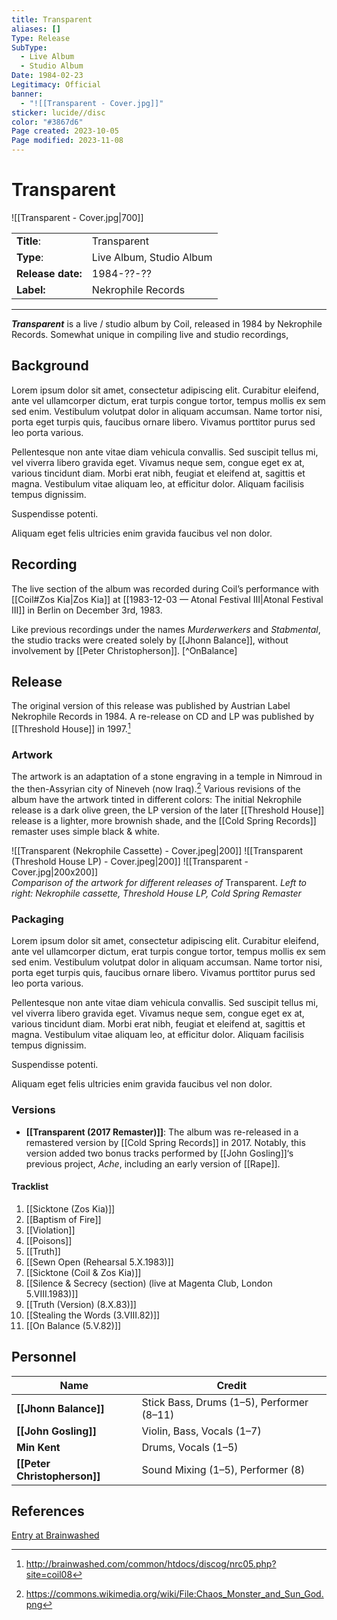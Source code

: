 ```yaml
---
title: Transparent
aliases: []
Type: Release
SubType:
  - Live Album
  - Studio Album
Date: 1984-02-23
Legitimacy: Official
banner:
  - "![[Transparent - Cover.jpg]]"
sticker: lucide//disc
color: "#3867d6"
Page created: 2023-10-05
Page modified: 2023-11-08
---
```


# Transparent

![[Transparent - Cover.jpg|700]]

|  |  |
| --- | --- |
| __Title__: | Transparent |
| __Type__: | Live Album, Studio Album |
| __Release date:__ | 1984-??-?? |
| __Label:__ | Nekrophile Records |

---

*__Transparent__* is a live / studio album by Coil, released in 1984 by Nekrophile Records. Somewhat unique in compiling live and studio recordings,

## Background

Lorem ipsum dolor sit amet, consectetur adipiscing elit. Curabitur eleifend, ante vel ullamcorper dictum, erat turpis congue tortor, tempus mollis ex sem sed enim. Vestibulum volutpat dolor in aliquam accumsan. Name tortor nisi, porta eget turpis quis, faucibus ornare libero. Vivamus porttitor purus sed leo porta various.

Pellentesque non ante vitae diam vehicula convallis. Sed suscipit tellus mi, vel viverra libero gravida eget. Vivamus neque sem, congue eget ex at, various tincidunt diam. Morbi erat nibh, feugiat et eleifend at, sagittis et magna. Vestibulum vitae aliquam leo, at efficitur dolor. Aliquam facilisis tempus dignissim.

Suspendisse potenti.

Aliquam eget felis ultricies enim gravida faucibus vel non dolor.

## Recording

The live section of the album was recorded during Coil’s performance with [[Coil#Zos Kia|Zos Kia]] at [[1983-12-03 — Atonal Festival Ⅲ|Atonal Festival III]] in Berlin on December 3rd, 1983.

Like previous recordings under the names *Murderwerkers* and *Stabmental*, the studio tracks were created solely by [[Jhonn Balance]], without involvement by [[Peter Christopherson]]. [^OnBalance]

## Release

The original version of this release was published by Austrian Label Nekrophile Records in 1984. A re-release on CD and LP was published by [[Threshold House]] in 1997.[^TranspRelease]

### Artwork

The artwork is an adaptation of a stone engraving in a temple in Nimroud in the then-Assyrian city of Nineveh (now Iraq).[^ArtworkSource] Various revisions of the album have the artwork tinted in different colors: The initial Nekrophile release is a dark olive green, the LP version of the later [[Threshold House]] release is a lighter, more brownish shade, and the [[Cold Spring Records]] remaster uses simple black & white.

![[Transparent (Nekrophile Cassette) - Cover.jpeg|200]]  ![[Transparent (Threshold House LP) - Cover.jpeg|200]] ![[Transparent - Cover.jpg|200x200]]  
*Comparison of the artwork for different releases of* Transparent. *Left to right: Nekrophile cassette, Threshold House LP, Cold Spring Remaster*

### Packaging

Lorem ipsum dolor sit amet, consectetur adipiscing elit. Curabitur eleifend, ante vel ullamcorper dictum, erat turpis congue tortor, tempus mollis ex sem sed enim. Vestibulum volutpat dolor in aliquam accumsan. Name tortor nisi, porta eget turpis quis, faucibus ornare libero. Vivamus porttitor purus sed leo porta various.

Pellentesque non ante vitae diam vehicula convallis. Sed suscipit tellus mi, vel viverra libero gravida eget. Vivamus neque sem, congue eget ex at, various tincidunt diam. Morbi erat nibh, feugiat et eleifend at, sagittis et magna. Vestibulum vitae aliquam leo, at efficitur dolor. Aliquam facilisis tempus dignissim.

Suspendisse potenti.

Aliquam eget felis ultricies enim gravida faucibus vel non dolor.

### Versions

- __[[Transparent (2017 Remaster)]]__: The album was re-released in a remastered version by [[Cold Spring Records]] in 2017. Notably, this version added two bonus tracks performed by [[John Gosling]]‘s previous project, *Ache*, including an early version of [[Rape]].

#### Tracklist
1. [[Sicktone (Zos Kia)]]
2. [[Baptism of Fire]]
3. [[Violation]]
4. [[Poisons]]
5. [[Truth]]
6. [[Sewn Open (Rehearsal 5.X.1983)]]
7. [[Sicktone (Coil & Zos Kia)]]
8. [[Silence & Secrecy (section) (live at Magenta Club, London 5.VIII.1983)]]
9. [[Truth (Version) (8.X.83)]]
10. [[Stealing the Words (3.VIII.82)]]
11. [[On Balance (5.V.82)]]

## Personnel

| __Name__ |__Credit__ |
| --- | --- |
|__[[Jhonn Balance]]__| Stick Bass, Drums (1–5), Performer (8–11)|
| __[[John Gosling]]__ | Violin, Bass, Vocals (1–7) |
| __Min Kent__ | Drums, Vocals (1–5) |
| __[[Peter Christopherson]]__ | Sound Mixing (1–5), Performer (8) | [^AtonalLineup]

## References

[Entry at Brainwashed](http://brainwashed.com/common/htdocs/discog/nrc05.php?site=coil08)

[^AtonalLineup]: <https://live-coil-archive.com/1983-2/1983-atonal/>  
[ÔnBalance]: <https://i.discogs.com/uo6qNB7WS7NInMS7NRjgBNP-EW_rErhwjA5nSXCrI54/rs:fit/g:sm/q:90/h:588/w:600/czM6Ly9kaXNjb2dz/LWRhdGFiYXNlLWlt/YWdlcy9SLTk2NDE2/MzYtMTQ4NDQzMDEy/Ni02ODY1LmpwZWc.jpeg>
[^TranspRelease]: <http://brainwashed.com/common/htdocs/discog/nrc05.php?site=coil08>
[^ArtworkSource]: <https://commons.wikimedia.org/wiki/File:Chaos_Monster_and_Sun_God.png>
